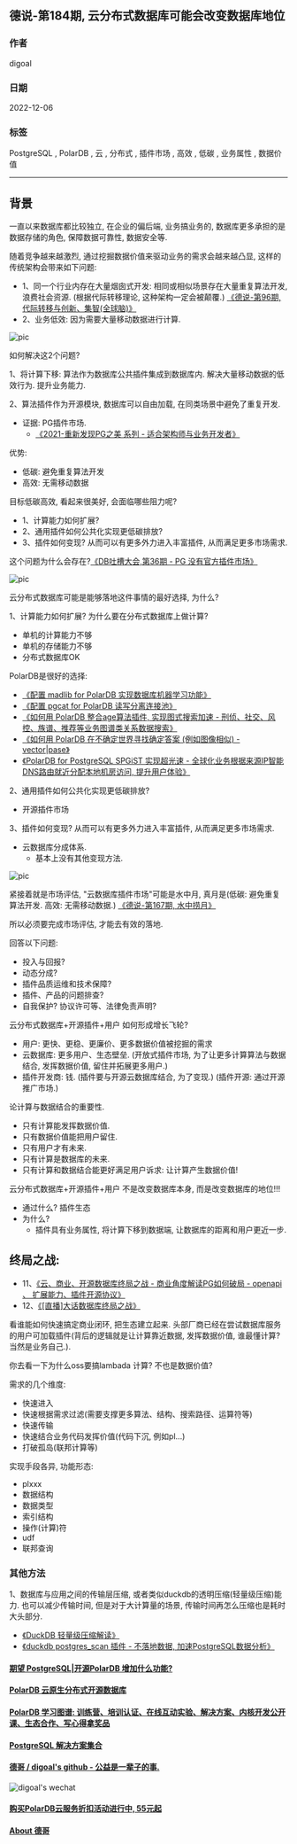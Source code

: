 ## 德说-第184期, 云分布式数据库可能会改变数据库地位   
                                            
### 作者                                            
digoal                                            
                                            
### 日期                                            
2022-12-06                                         
                                            
### 标签                                            
PostgreSQL , PolarDB , 云 , 分布式 , 插件市场 , 高效 , 低碳 , 业务属性 , 数据价值                     
                                            
----                                            
                                            
## 背景    
一直以来数据库都比较独立, 在企业的偏后端, 业务搞业务的, 数据库更多承担的是数据存储的角色, 保障数据可靠性, 数据安全等.    
  
随着竞争越来越激烈, 通过挖掘数据价值来驱动业务的需求会越来越凸显, 这样的传统架构会带来如下问题:    
- 1、同一个行业内存在大量烟囱式开发: 相同或相似场景存在大量重复算法开发, 浪费社会资源. (根据代际转移理论, 这种架构一定会被颠覆.)  [《德说-第96期, 代际转移与创新、集智(全球脑)》](../202205/20220514_03.md)    
- 2、业务低效: 因为需要大量移动数据进行计算.    
  
![pic](20221206_01_pic_001.jpg)    
  
如何解决这2个问题?    
  
1、将计算下移: 算法作为数据库公共插件集成到数据库内. 解决大量移动数据的低效行为. 提升业务能力.    
  
2、算法插件作为开源模块, 数据库可以自由加载, 在同类场景中避免了重复开发.   
- 证据:  PG插件市场.    
    - [《2021-重新发现PG之美 系列 - 适合架构师与业务开发者》](../202105/20210526_02.md)    
  
优势:   
- 低碳: 避免重复算法开发  
- 高效: 无需移动数据  
  
  
目标低碳高效, 看起来很美好, 会面临哪些阻力呢?       
- 1、计算能力如何扩展?  
- 2、通用插件如何公共化实现更低碳排放?  
- 3、插件如何变现? 从而可以有更多外力进入丰富插件, 从而满足更多市场需求.    
   
这个问题为什么会存在?[《DB吐槽大会,第36期 - PG 没有官方插件市场》](../202109/20210904_05.md)  
  
![pic](20221206_01_pic_002.jpg)    
  
云分布式数据库可能是能够落地这件事情的最好选择, 为什么?   
  
1、计算能力如何扩展? 为什么要在分布式数据库上做计算?    
- 单机的计算能力不够  
- 单机的存储能力不够  
- 分布式数据库OK  
  
PolarDB是很好的选择:  
- [《配置 madlib for PolarDB 实现数据库机器学习功能》](../202212/20221202_03.md)  
- [《配置 pgcat for PolarDB 读写分离连接池》](../202212/20221202_02.md)  
- [《如何用 PolarDB 整合age算法插件, 实现图式搜索加速 - 刑侦、社交、风控、族谱、推荐等业务图谱类关系数据搜索》](../202212/20221202_01.md)  
- [《如何用 PolarDB 在不确定世界寻找确定答案 (例如图像相似) - vector|pase》](../202212/20221201_02.md)  
- [《PolarDB for PostgreSQL SPGiST 实现超光速 - 全球化业务根据来源IP智能DNS路由就近分配本地机房访问, 提升用户体验》](../202211/20221130_01.md)  
  
2、通用插件如何公共化实现更低碳排放?  
- 开源插件市场  
  
3、插件如何变现? 从而可以有更多外力进入丰富插件, 从而满足更多市场需求.    
- 云数据库分成体系.  
    - 基本上没有其他变现方法.  
  
  
![pic](20221206_01_pic_003.jpg)    
  
  
紧接着就是市场评估, "云数据库插件市场"可能是水中月, 真月是(低碳: 避免重复算法开发. 高效: 无需移动数据.)   [《德说-第167期, 水中捞月》](../202210/20221027_01.md)    
  
所以必须要完成市场评估, 才能去有效的落地.    
  
回答以下问题:   
- 投入与回报?   
- 动态分成?   
- 插件品质运维和技术保障?   
- 插件、产品的问题排查?   
- 自我保护? 协议许可等、法律免责声明?   
  
  
  
云分布式数据库+开源插件+用户 如何形成增长飞轮?    
- 用户: 更快、更稳、更廉价、更多数据价值被挖掘的需求      
- 云数据库: 更多用户、生态壁垒.  (开放式插件市场, 为了让更多计算算法与数据结合, 发挥数据价值, 留住并拓展更多用户.)   
- 插件开发商: 钱. (插件要与开源云数据库结合, 为了变现.) (插件开源: 通过开源推广市场.)  
  
  
论计算与数据结合的重要性.  
- 只有计算能发挥数据价值.  
- 只有数据价值能把用户留住.  
- 只有用户才有未来.  
- 只有计算是数据库的未来.  
- 只有计算和数据结合能更好满足用户诉求: 让计算产生数据价值!    
  
  
  
云分布式数据库+开源插件+用户 不是改变数据库本身, 而是改变数据库的地位!!!  
- 通过什么? 插件生态  
- 为什么?  
    - 插件具有业务属性, 将计算下移到数据端, 让数据库的距离和用户更近一步.  
  
## 终局之战:   
- 11、[《云、商业、开源数据库终局之战 - 商业角度解读PG如何破局 - openapi 、 扩展能力、插件开源协议》](../202007/20200727_04.md)    
- 12、[《[直播]大话数据库终局之战》](../202009/20200926_03.md)     
  
看谁能如何快速搞定商业闭环, 把生态建立起来. 头部厂商已经在尝试数据库服务的用户可加载插件(背后的逻辑就是让计算靠近数据, 发挥数据价值, 谁最懂计算?当然是业务自己.).   
   
你去看一下为什么oss要搞lambada 计算? 不也是数据价值?    
   
需求的几个维度:    
- 快速进入   
- 快速根据需求过滤(需要支撑更多算法、结构、搜索路径、运算符等)   
- 快速传输   
- 快速结合业务代码发挥价值(代码下沉, 例如pl...)   
- 打破孤岛(联邦计算等)   
   
实现手段各异, 功能形态:   
- plxxx   
- 数据结构   
- 数据类型   
- 索引结构   
- 操作(计算)符   
- udf   
- 联邦查询   
  
### 其他方法
1、数据库与应用之间的传输层压缩, 或者类似duckdb的透明压缩(轻量级压缩)能力. 也可以减少传输时间, 但是对于大计算量的场景, 传输时间再怎么压缩也是耗时大头部分.   
- [《DuckDB 轻量级压缩解读》](../202211/20221128_01.md)  
- [《duckdb postgres_scan 插件 - 不落地数据, 加速PostgreSQL数据分析》](../202210/20221001_02.md)  
  
#### [期望 PostgreSQL|开源PolarDB 增加什么功能?](https://github.com/digoal/blog/issues/76 "269ac3d1c492e938c0191101c7238216")
  
  
#### [PolarDB 云原生分布式开源数据库](https://github.com/ApsaraDB "57258f76c37864c6e6d23383d05714ea")
  
  
#### [PolarDB 学习图谱: 训练营、培训认证、在线互动实验、解决方案、内核开发公开课、生态合作、写心得拿奖品](https://www.aliyun.com/database/openpolardb/activity "8642f60e04ed0c814bf9cb9677976bd4")
  
  
#### [PostgreSQL 解决方案集合](../201706/20170601_02.md "40cff096e9ed7122c512b35d8561d9c8")
  
  
#### [德哥 / digoal's github - 公益是一辈子的事.](https://github.com/digoal/blog/blob/master/README.md "22709685feb7cab07d30f30387f0a9ae")
  
  
![digoal's wechat](../pic/digoal_weixin.jpg "f7ad92eeba24523fd47a6e1a0e691b59")
  
  
#### [购买PolarDB云服务折扣活动进行中, 55元起](https://www.aliyun.com/activity/new/polardb-yunparter?userCode=bsb3t4al "e0495c413bedacabb75ff1e880be465a")
  
  
#### [About 德哥](https://github.com/digoal/blog/blob/master/me/readme.md "a37735981e7704886ffd590565582dd0")
  
